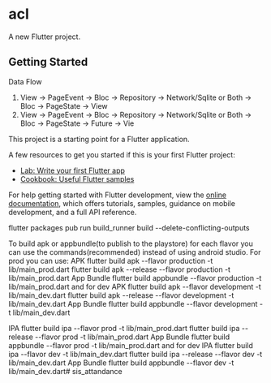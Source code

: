 # acl

A new Flutter project.

## Getting Started

Data Flow
1. View -> PageEvent -> Bloc -> Repository -> Network/Sqlite or Both -> Bloc -> PageState -> View
2. View -> PageEvent -> Bloc -> Repository -> Network/Sqlite or Both -> Bloc -> PageState -> Future -> Vie

This project is a starting point for a Flutter application.

A few resources to get you started if this is your first Flutter project:

- [Lab: Write your first Flutter app](https://docs.flutter.dev/get-started/codelab)
- [Cookbook: Useful Flutter samples](https://docs.flutter.dev/cookbook)

For help getting started with Flutter development, view the
[online documentation](https://docs.flutter.dev/), which offers tutorials,
samples, guidance on mobile development, and a full API reference.

flutter packages pub run build_runner build --delete-conflicting-outputs

To build apk or appbundle(to publish to the playstore) for each flavor you can use the commands(recommended) instead of using android studio.
For prod you can use:
APK
flutter build apk --flavor production -t lib/main_prod.dart
flutter build apk --release --flavor production -t lib/main_prod.dart
App Bundle
flutter build appbundle --flavor production -t lib/main_prod.dart
and for dev
APK
flutter build apk --flavor development -t lib/main_dev.dart
flutter build apk --release --flavor development -t lib/main_dev.dart
App Bundle
flutter build appbundle --flavor development -t lib/main_dev.dart

IPA
flutter build ipa --flavor prod -t lib/main_prod.dart
flutter build ipa --release --flavor prod -t lib/main_prod.dart
App Bundle
flutter build appbundle --flavor prod -t lib/main_prod.dart
and for dev
IPA
flutter build ipa --flavor dev -t lib/main_dev.dart
flutter build ipa --release --flavor dev -t lib/main_dev.dart
App Bundle
flutter build appbundle --flavor dev -t lib/main_dev.dart#   s i s _ a t t a n d a n c e  
 